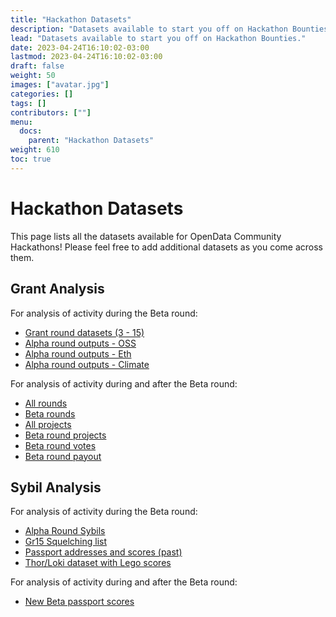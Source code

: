 ```yaml
---
title: "Hackathon Datasets"
description: "Datasets available to start you off on Hackathon Bounties."
lead: "Datasets available to start you off on Hackathon Bounties."
date: 2023-04-24T16:10:02-03:00
lastmod: 2023-04-24T16:10:02-03:00
draft: false
weight: 50
images: ["avatar.jpg"]
categories: []
tags: []
contributors: [""]
menu:
  docs:
    parent: "Hackathon Datasets"
weight: 610
toc: true
---
```


# Hackathon Datasets

This page lists all the datasets available for OpenData Community Hackathons! Please feel free to add additional datasets as you come across them.

## Grant Analysis 

For analysis of activity during the Beta round:

 - [Grant round datasets (3 - 15)](https://fddhub.io/downloads/grant_rounds)
 - [Alpha round outputs - OSS]()
 - [Alpha round outputs - Eth]()
 - [Alpha round outputs - Climate]()

For analysis of activity during and after the Beta round:

 - [All rounds]()
 - [Beta rounds]()
 - [All projects]()
 - [Beta round projects]()
 - [Beta round votes]()
 - [Beta round payout]()

## Sybil Analysis 

For analysis of activity during the Beta round:

 - [Alpha Round Sybils]()
 - [Gr15 Squelching list]()
 - [Passport addresses and scores (past)]()
 - [Thor/Loki dataset with Lego scores]()

For analysis of activity during and after the Beta round:

 - [New Beta passport scores]()

